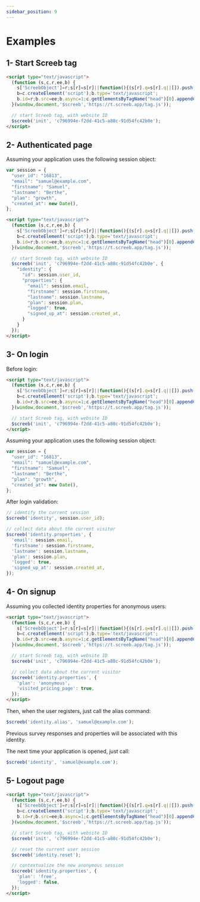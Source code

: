 ```yaml
---
sidebar_position: 9
---
```


# Examples

## 1- Start Screeb tag

```html
<script type="text/javascript">
  (function (s,c,r,ee,b) {
    s['ScreebObject']=r;s[r]=s[r]||function(){(s[r].q=s[r].q||[]).push(arguments)};
    b=c.createElement('script');b.type='text/javascript';
    b.id=r;b.src=ee;b.async=1;c.getElementsByTagName("head")[0].appendChild(b);
  }(window,document,'$screeb','https://t.screeb.app/tag.js'));

  // start Screeb tag, with website ID
  $screeb('init', 'c796994e-f2dd-41c5-a88c-91d54fc42b0e');
</script>
```

## 2- Authenticated page

Assuming your application uses the following session object:

```js
var session = {
  "user_id": "16813",
  "email": "samuel@example.com",
  "firstname": "Samuel",
  "lastname": "Berthe",
  "plan": "growth",
  "created_at": new Date(),
};
```

```html
<script type="text/javascript">
  (function (s,c,r,ee,b) {
    s['ScreebObject']=r;s[r]=s[r]||function(){(s[r].q=s[r].q||[]).push(arguments)};
    b=c.createElement('script');b.type='text/javascript';
    b.id=r;b.src=ee;b.async=1;c.getElementsByTagName("head")[0].appendChild(b);
  }(window,document,'$screeb','https://t.screeb.app/tag.js'));

  // start Screeb tag, with website ID
  $screeb('init', 'c796994e-f2dd-41c5-a88c-91d54fc42b0e', {
    "identity": {
      "id": session.user_id,
      "properties": {
        "email": session.email,
        "firstname": session.firstname,
        "lastname": session.lastname,
        "plan": session.plan,
        "logged": true,
        "signed_up_at": session.created_at,
      }
    }
  });
</script>
```

## 3- On login

Before login:

```html
<script type="text/javascript">
  (function (s,c,r,ee,b) {
    s['ScreebObject']=r;s[r]=s[r]||function(){(s[r].q=s[r].q||[]).push(arguments)};
    b=c.createElement('script');b.type='text/javascript';
    b.id=r;b.src=ee;b.async=1;c.getElementsByTagName("head")[0].appendChild(b);
  }(window,document,'$screeb','https://t.screeb.app/tag.js'));

  // start Screeb tag, with website ID
  $screeb('init', 'c796994e-f2dd-41c5-a88c-91d54fc42b0e');
</script>
```

Assuming your application uses the following session object:

```js
var session = {
  "user_id": "16813",
  "email": "samuel@example.com",
  "firstname": "Samuel",
  "lastname": "Berthe",
  "plan": "growth",
  "created_at": new Date(),
};
```

After login validation:

```js
// identify the current session
$screeb('identity', session.user_id);

// collect data about the current visitor
$screeb('identity.properties', {
  'email': session.email,
  'firstname': session.firstname,
  'lastname': session.lastname,
  'plan': session.plan,
  'logged': true,
  'signed_up_at': session.created_at,
});
```

## 4- On signup

Assuming you collected identity properties for anonymous users:

```html
<script type="text/javascript">
  (function (s,c,r,ee,b) {
    s['ScreebObject']=r;s[r]=s[r]||function(){(s[r].q=s[r].q||[]).push(arguments)};
    b=c.createElement('script');b.type='text/javascript';
    b.id=r;b.src=ee;b.async=1;c.getElementsByTagName("head")[0].appendChild(b);
  }(window,document,'$screeb','https://t.screeb.app/tag.js'));

  // start Screeb tag, with website ID
  $screeb('init', 'c796994e-f2dd-41c5-a88c-91d54fc42b0e');

  // collect data about the current visitor
  $screeb('identity.properties', {
    'plan': 'anonymous',
    'visited_pricing_page': true,
  });
</script>
```

Then, when the user registers, just call the alias command:

```js
$screeb('identity.alias', 'samuel@example.com');
```

Previous survey responses and properties will be associated with this identity.

The next time your application is opened, just call:

```js
$screeb('identity', 'samuel@example.com');
```

## 5- Logout page

```html
<script type="text/javascript">
  (function (s,c,r,ee,b) {
    s['ScreebObject']=r;s[r]=s[r]||function(){(s[r].q=s[r].q||[]).push(arguments)};
    b=c.createElement('script');b.type='text/javascript';
    b.id=r;b.src=ee;b.async=1;c.getElementsByTagName("head")[0].appendChild(b);
  }(window,document,'$screeb','https://t.screeb.app/tag.js'));

  // start Screeb tag, with website ID
  $screeb('init', 'c796994e-f2dd-41c5-a88c-91d54fc42b0e');

  // reset the current user session
  $screeb('identity.reset');

  // contextualize the new anonymous session
  $screeb('identity.properties', {
    'plan': 'free',
    'logged': false,
  });
</script>
```
